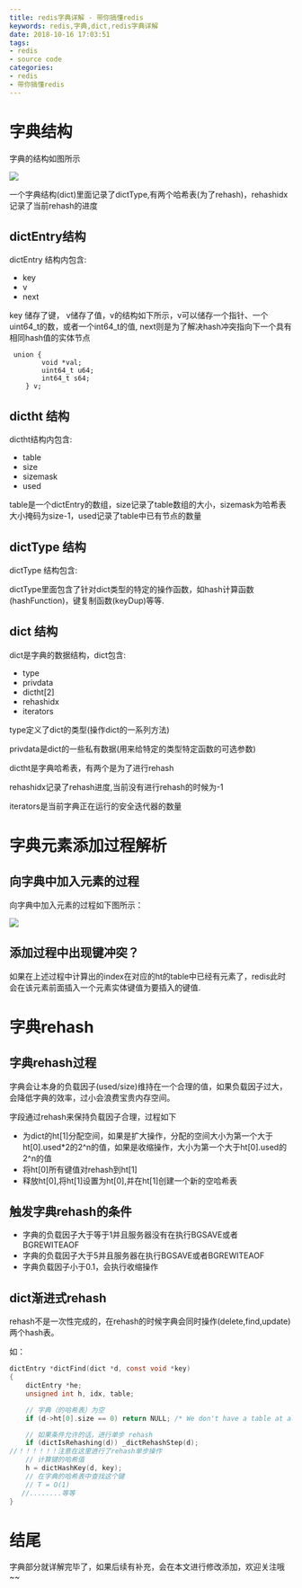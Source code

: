 ```yaml
---
title: redis字典详解 - 带你搞懂redis
keywords: redis,字典,dict,redis字典详解
date: 2018-10-16 17:03:51
tags:
- redis
- source code
categories: 
- redis
- 带你搞懂redis
---
```


# 字典结构
字典的结构如图所示

![](http://ord4xgm8c.bkt.clouddn.com/18-10-16/20844585.jpg)

一个字典结构(dict)里面记录了dictType,有两个哈希表(为了rehash)，rehashidx记录了当前rehash的进度

## dictEntry结构
dictEntry 结构内包含:

- key
- v
- next

key 储存了键， v储存了值，v的结构如下所示，v可以储存一个指针、一个uint64_t的数，或者一个int64_t的值, next则是为了解决hash冲突指向下一个具有相同hash值的实体节点

```
 union {
        void *val;
        uint64_t u64;
        int64_t s64;
    } v;
```
<!--more-->
## dictht 结构

dictht结构内包含:

- table
- size
- sizemask
- used

table是一个dictEntry的数组，size记录了table数组的大小，sizemask为哈希表大小掩码为size-1，used记录了table中已有节点的数量

## dictType 结构

dictType 结构包含:

dictType里面包含了针对dict类型的特定的操作函数，如hash计算函数(hashFunction)，键复制函数(keyDup)等等.

## dict 结构
dict是字典的数据结构，dict包含:
- type
- privdata
- dictht[2]
- rehashidx
- iterators

type定义了dict的类型(操作dict的一系列方法)

privdata是dict的一些私有数据(用来给特定的类型特定函数的可选参数)

dictht是字典哈希表，有两个是为了进行rehash

rehashidx记录了rehash进度,当前没有进行rehash的时候为-1

iterators是当前字典正在运行的安全迭代器的数量

# 字典元素添加过程解析

## 向字典中加入元素的过程

向字典中加入元素的过程如下图所示：

![](http://ord4xgm8c.bkt.clouddn.com/18-10-16/10173922.jpg)

## 添加过程中出现键冲突？

如果在上述过程中计算出的index在对应的ht的table中已经有元素了，redis此时会在该元素前面插入一个元素实体键值为要插入的键值.

# 字典rehash

## 字典rehash过程

字典会让本身的负载因子(used/size)维持在一个合理的值，如果负载因子过大，会降低字典的效率，过小会浪费宝贵内存空间。

字段通过rehash来保持负载因子合理，过程如下

- 为dict的ht[1]分配空间，如果是扩大操作，分配的空间大小为第一个大于ht[0].used*2的2^n的值，如果是收缩操作，大小为第一个大于ht[0].used的2^n的值
- 将ht[0]所有键值对rehash到ht[1]
- 释放ht[0],将ht[1]设置为ht[0],并在ht[1]创建一个新的空哈希表

## 触发字典rehash的条件

- 字典的负载因子大于等于1并且服务器没有在执行BGSAVE或者BGREWITEAOF
- 字典的负载因子大于5并且服务器在执行BGSAVE或者BGREWITEAOF
- 字典负载因子小于0.1，会执行收缩操作

## dict渐进式rehash

rehash不是一次性完成的，在rehash的时候字典会同时操作(delete,find,update)两个hash表。

如：
```c
dictEntry *dictFind(dict *d, const void *key)
{
    dictEntry *he;
    unsigned int h, idx, table;

    // 字典（的哈希表）为空
    if (d->ht[0].size == 0) return NULL; /* We don't have a table at all */

    // 如果条件允许的话，进行单步 rehash
    if (dictIsRehashing(d)) _dictRehashStep(d);
//！！！！！！注意在这里进行了rehash单步操作
    // 计算键的哈希值
    h = dictHashKey(d, key);
    // 在字典的哈希表中查找这个键
    // T = O(1)
   //........等等
}
```

# 结尾
字典部分就详解完毕了，如果后续有补充，会在本文进行修改添加，欢迎关注哦~~